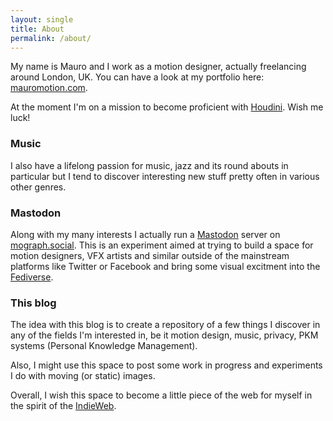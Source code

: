 ```yaml
---
layout: single
title: About
permalink: /about/
---
```

My name is Mauro and I work as a motion designer, actually freelancing around London, UK. You can have a look at my portfolio here: [mauromotion.com](https://mauromotion.com).

At the moment I'm on a mission to become proficient with [Houdini](https://www.sidefx.com/). Wish me luck!

### Music

I also have a lifelong passion for music, jazz and its round abouts in particular but I tend to discover interesting new stuff pretty often in various other genres.

### Mastodon

Along with my many interests I actually run a [Mastodon](https://joinmastodon.org/) server on [mograph.social](https://mograph.social). This is an experiment aimed at trying to build a space for motion designers, VFX artists and similar outside of the mainstream platforms like Twitter or Facebook and bring some visual excitment into the [Fediverse](https://fediverse.party/en/fediverse/).

### This blog

The idea with this blog is to create a repository of a few things I discover in any of the fields I'm interested in, be it motion design, music, privacy, PKM systems (Personal Knowledge Management).

Also, I might use this space to post some work in progress and experiments I do with moving (or static) images.

Overall, I wish this space to become a little piece of the web for myself in the spirit of the [IndieWeb](https://indieweb.org/).
